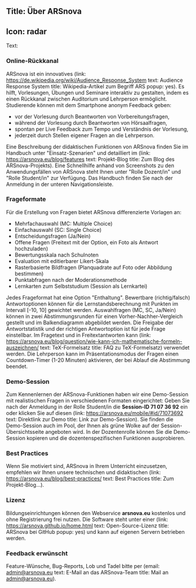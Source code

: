 Title: Über ARSnova
----
Icon: radar
----
Text:

### Online-Rückkanal

ARSnova ist ein innovatives (link: https://de.wikipedia.org/wiki/Audience_Response_System text: Audience Response System title: Wikipedia-Artikel zum Begriff ARS popup: yes). Es hilft, Vorlesungen, Übungen und Seminare interaktiv zu gestalten, indem es einen Rückkanal zwischen Auditorium und Lehrperson ermöglicht. Studierende können mit dem Smartphone anonym Feedback geben:

* vor der Vorlesung durch Beantworten von Vorbereitungsfragen,
* während der Vorlesung durch Beantworten von Hörsaalfragen,
* spontan per Live Feedback zum Tempo und Verständnis der Vorlesung,
* jederzeit durch Stellen eigener Fragen an die Lehrperson.

Eine Beschreibung der didaktischen Funktionen von ARSnova finden Sie im Handbuch unter "Einsatz-Szenarien" und detailliert im (link: https://arsnova.eu/blog/features text: Projekt-Blog title: Zum Blog des ARSnova-Projekts). Eine Schnellhilfe anhand von Screenshots zu den Anwendungsfällen von ARSnova steht Ihnen unter "Rolle Dozent/in" und "Rolle Student/in" zur Verfügung. Das Handbuch finden Sie nach der Anmeldung in der unteren Navigationsleiste.

### Frageformate  

Für die Erstellung von Fragen bietet ARSnova differenzierte Vorlagen an:

* Mehrfachauswahl (MC: Multiple Choice)
* Einfachauswahl (SC: Single Choice)
* Entscheidungsfragen (Ja/Nein)
* Offene Fragen (Freitext mit der Option, ein Foto als Antwort hochzuladen)
* Bewertungsskala nach Schulnoten
* Evaluation mit editierbarer Likert-Skala
* Rasterbasierte Bildfragen (Planquadrate auf Foto oder Abbildung bestimmen)
* Punktabfragen nach der Moderationsmethode
* Lernkarten zum Selbststudium (Session als Lernkartei)

Jedes Frageformat hat eine Option "Enthaltung". Bewertbare (richtig/falsch) Antwortoptionen können für die Lernstandsberechnung mit Punkten im Intervall [-10, 10] gewichtet werden. Auswahlfragen (MC, SC, Ja/Nein) können in zwei Abstimmungsrunden für einen Vorher-Nachher-Vergleich gestellt und im Balkendiagramm abgebildet werden. Die Freigabe der Antwortstatistik und der richtigen Antwortoption ist für jede Frage einstellbar. Im Fragetext und in Freitextantworten kann (link: https://arsnova.eu/blog/question/wie-kann-ich-mathematische-formeln-auszeichnen/ text: TeX-Formelsatz title: FAQ zu TeX-Formelsatz) verwendet werden. Die Lehrperson kann im Präsentationsmodus der Fragen einen Countdown-Timer (1-20 Minuten) aktivieren, der bei Ablauf die Abstimmung beendet.

### Demo-Session

Zum Kennenlernen der ARSnova-Funktionen haben wir eine Demo-Session mit realistischen Fragen in verschiedenen Formaten eingerichtet: Geben Sie nach der Anmeldung in der Rolle Student/in die **Session-ID 71 07 36 92** ein oder klicken Sie auf diesen (link: https://arsnova.eu/mobile/#id/71073692 text: Direktlink zur Demo title: Link zur Demo-Session). Sie finden die Demo-Session auch im Pool, der Ihnen als grüne Wolke auf der Session-Übersichtsseite angeboten wird. In der Dozentenrolle können Sie die Demo-Session kopieren und die dozentenspezifischen Funktionen ausprobieren.

### Best Practices

Wenn Sie motiviert sind, ARSnova in Ihrem Unterricht einzusetzen, empfehlen wir Ihnen unsere technischen und didaktischen (link: https://arsnova.eu/blog/best-practices/ text: Best Practices title: Zum Projekt-Blog...).

### Lizenz

Bildungseinrichtungen können den Webservice **arsnova.eu** kostenlos und ohne Registrierung frei nutzen. Die Software steht unter einer (link: https://arsnova.github.io/home.html text: Open-Source-Lizenz title: ARSnova bei GitHub popup: yes) und kann auf eigenen Servern betrieben werden.

### Feedback erwünscht

Feature-Wünsche, Bug-Reports, Lob und Tadel bitte per (email: admin@arsnova.eu text: E-Mail an das ARSnova-Team title: Mail an admin@arsnova.eu).
